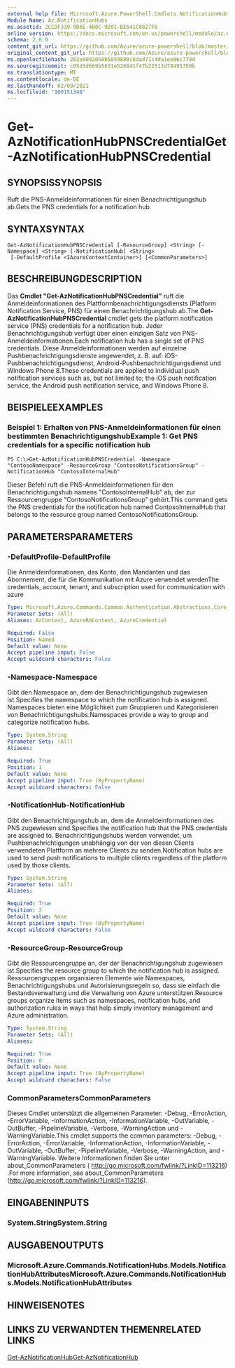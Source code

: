 ```yaml
---
external help file: Microsoft.Azure.PowerShell.Cmdlets.NotificationHubs.dll-Help.xml
Module Name: Az.NotificationHubs
ms.assetid: 2CCDF339-9D6E-4B0C-9201-BE641C8827F6
online version: https://docs.microsoft.com/en-us/powershell/module/az.notificationhubs/get-aznotificationhubpnscredential
schema: 2.0.0
content_git_url: https://github.com/Azure/azure-powershell/blob/master/src/NotificationHubs/NotificationHubs/help/Get-AzNotificationHubPNSCredential.md
original_content_git_url: https://github.com/Azure/azure-powershell/blob/master/src/NotificationHubs/NotificationHubs/help/Get-AzNotificationHubPNSCredential.md
ms.openlocfilehash: 282e8092050b5859809c8dad71c4da1ee86c779d
ms.sourcegitcommit: c05d3d669b5631e526841f47b22513d78495350b
ms.translationtype: MT
ms.contentlocale: de-DE
ms.lasthandoff: 02/09/2021
ms.locfileid: "100151348"
---
```

# <span data-ttu-id="36b8e-101">Get-AzNotificationHubPNSCredential</span><span class="sxs-lookup"><span data-stu-id="36b8e-101">Get-AzNotificationHubPNSCredential</span></span>

## <span data-ttu-id="36b8e-102">SYNOPSIS</span><span class="sxs-lookup"><span data-stu-id="36b8e-102">SYNOPSIS</span></span>
<span data-ttu-id="36b8e-103">Ruft die PNS-Anmeldeinformationen für einen Benachrichtigungshub ab.</span><span class="sxs-lookup"><span data-stu-id="36b8e-103">Gets the PNS credentials for a notification hub.</span></span>

## <span data-ttu-id="36b8e-104">SYNTAX</span><span class="sxs-lookup"><span data-stu-id="36b8e-104">SYNTAX</span></span>

```
Get-AzNotificationHubPNSCredential [-ResourceGroup] <String> [-Namespace] <String> [-NotificationHub] <String>
 [-DefaultProfile <IAzureContextContainer>] [<CommonParameters>]
```

## <span data-ttu-id="36b8e-105">BESCHREIBUNG</span><span class="sxs-lookup"><span data-stu-id="36b8e-105">DESCRIPTION</span></span>
<span data-ttu-id="36b8e-106">Das **Cmdlet "Get-AzNotificationHubPNSCredential"** ruft die Anmeldeinformationen des Plattformbenachrichtigungsdiensts (Platform Notification Service, PNS) für einen Benachrichtigungshub ab.</span><span class="sxs-lookup"><span data-stu-id="36b8e-106">The **Get-AzNotificationHubPNSCredential** cmdlet gets the platform notification service (PNS) credentials for a notification hub.</span></span>
<span data-ttu-id="36b8e-107">Jeder Benachrichtigungshub verfügt über einen einzigen Satz von PNS-Anmeldeinformationen.</span><span class="sxs-lookup"><span data-stu-id="36b8e-107">Each notification hub has a single set of PNS credentials.</span></span>
<span data-ttu-id="36b8e-108">Diese Anmeldeinformationen werden auf einzelne Pushbenachrichtigungsdienste angewendet, z. B. auf: iOS-Pushbenachrichtigungsdienst, Android-Pushbenachrichtigungsdienst und Windows Phone 8.</span><span class="sxs-lookup"><span data-stu-id="36b8e-108">These credentials are applied to individual push notification services such as, but not limited to; the iOS push notification service, the Android push notification service, and Windows Phone 8.</span></span>

## <span data-ttu-id="36b8e-109">BEISPIELE</span><span class="sxs-lookup"><span data-stu-id="36b8e-109">EXAMPLES</span></span>

### <span data-ttu-id="36b8e-110">Beispiel 1: Erhalten von PNS-Anmeldeinformationen für einen bestimmten Benachrichtigungshub</span><span class="sxs-lookup"><span data-stu-id="36b8e-110">Example 1: Get PNS credentials for a specific notification hub</span></span>
```
PS C:\>Get-AzNotificationHubPNSCredential -Namespace "ContosoNamespace" -ResourceGroup "ContosoNotificationsGroup" -NotificationHub "ContosoInternalHub"
```

<span data-ttu-id="36b8e-111">Dieser Befehl ruft die PNS-Anmeldeinformationen für den Benachrichtigungshub namens "ContosoInternalHub" ab, der zur Ressourcengruppe "ContosoNotificationsGroup" gehört.</span><span class="sxs-lookup"><span data-stu-id="36b8e-111">This command gets the PNS credentials for the notification hub named ContosoInternalHub that belongs to the resource group named ContosoNotificationsGroup.</span></span>

## <span data-ttu-id="36b8e-112">PARAMETERS</span><span class="sxs-lookup"><span data-stu-id="36b8e-112">PARAMETERS</span></span>

### <span data-ttu-id="36b8e-113">-DefaultProfile</span><span class="sxs-lookup"><span data-stu-id="36b8e-113">-DefaultProfile</span></span>
<span data-ttu-id="36b8e-114">Die Anmeldeinformationen, das Konto, den Mandanten und das Abonnement, die für die Kommunikation mit Azure verwendet werden</span><span class="sxs-lookup"><span data-stu-id="36b8e-114">The credentials, account, tenant, and subscription used for communication with azure</span></span>

```yaml
Type: Microsoft.Azure.Commands.Common.Authentication.Abstractions.Core.IAzureContextContainer
Parameter Sets: (All)
Aliases: AzContext, AzureRmContext, AzureCredential

Required: False
Position: Named
Default value: None
Accept pipeline input: False
Accept wildcard characters: False
```

### <span data-ttu-id="36b8e-115">-Namespace</span><span class="sxs-lookup"><span data-stu-id="36b8e-115">-Namespace</span></span>
<span data-ttu-id="36b8e-116">Gibt den Namespace an, dem der Benachrichtigungshub zugewiesen ist.</span><span class="sxs-lookup"><span data-stu-id="36b8e-116">Specifies the namespace to which the notification hub is assigned.</span></span>
<span data-ttu-id="36b8e-117">Namespaces bieten eine Möglichkeit zum Gruppieren und Kategorisieren von Benachrichtigungshubs.</span><span class="sxs-lookup"><span data-stu-id="36b8e-117">Namespaces provide a way to group and categorize notification hubs.</span></span>

```yaml
Type: System.String
Parameter Sets: (All)
Aliases:

Required: True
Position: 1
Default value: None
Accept pipeline input: True (ByPropertyName)
Accept wildcard characters: False
```

### <span data-ttu-id="36b8e-118">-NotificationHub</span><span class="sxs-lookup"><span data-stu-id="36b8e-118">-NotificationHub</span></span>
<span data-ttu-id="36b8e-119">Gibt den Benachrichtigungshub an, dem die Anmeldeinformationen des PNS zugewiesen sind.</span><span class="sxs-lookup"><span data-stu-id="36b8e-119">Specifies the notification hub that the PNS credentials are assigned to.</span></span>
<span data-ttu-id="36b8e-120">Benachrichtigungshubs werden verwendet, um Pushbenachrichtigungen unabhängig von der von diesen Clients verwendeten Plattform an mehrere Clients zu senden.</span><span class="sxs-lookup"><span data-stu-id="36b8e-120">Notification hubs are used to send push notifications to multiple clients regardless of the platform used by those clients.</span></span>

```yaml
Type: System.String
Parameter Sets: (All)
Aliases:

Required: True
Position: 2
Default value: None
Accept pipeline input: True (ByPropertyName)
Accept wildcard characters: False
```

### <span data-ttu-id="36b8e-121">-ResourceGroup</span><span class="sxs-lookup"><span data-stu-id="36b8e-121">-ResourceGroup</span></span>
<span data-ttu-id="36b8e-122">Gibt die Ressourcengruppe an, der der Benachrichtigungshub zugewiesen ist.</span><span class="sxs-lookup"><span data-stu-id="36b8e-122">Specifies the resource group to which the notification hub is assigned.</span></span>
<span data-ttu-id="36b8e-123">Ressourcengruppen organisieren Elemente wie Namespaces, Benachrichtigungshubs und Autorisierungsregeln so, dass sie einfach die Bestandsverwaltung und die Verwaltung von Azure unterstützen.</span><span class="sxs-lookup"><span data-stu-id="36b8e-123">Resource groups organize items such as namespaces, notification hubs, and authorization rules in ways that help simply inventory management and Azure administration.</span></span>

```yaml
Type: System.String
Parameter Sets: (All)
Aliases:

Required: True
Position: 0
Default value: None
Accept pipeline input: True (ByPropertyName)
Accept wildcard characters: False
```

### <span data-ttu-id="36b8e-124">CommonParameters</span><span class="sxs-lookup"><span data-stu-id="36b8e-124">CommonParameters</span></span>
<span data-ttu-id="36b8e-125">Dieses Cmdlet unterstützt die allgemeinen Parameter: -Debug, -ErrorAction, -ErrorVariable, -InformationAction, -InformationVariable, -OutVariable, -OutBuffer, -PipelineVariable, -Verbose, -WarningAction und -WarningVariable.</span><span class="sxs-lookup"><span data-stu-id="36b8e-125">This cmdlet supports the common parameters: -Debug, -ErrorAction, -ErrorVariable, -InformationAction, -InformationVariable, -OutVariable, -OutBuffer, -PipelineVariable, -Verbose, -WarningAction, and -WarningVariable.</span></span> <span data-ttu-id="36b8e-126">Weitere Informationen finden Sie unter about_CommonParameters ( http://go.microsoft.com/fwlink/?LinkID=113216) .</span><span class="sxs-lookup"><span data-stu-id="36b8e-126">For more information, see about_CommonParameters (http://go.microsoft.com/fwlink/?LinkID=113216).</span></span>

## <span data-ttu-id="36b8e-127">EINGABEN</span><span class="sxs-lookup"><span data-stu-id="36b8e-127">INPUTS</span></span>

### <span data-ttu-id="36b8e-128">System.String</span><span class="sxs-lookup"><span data-stu-id="36b8e-128">System.String</span></span>

## <span data-ttu-id="36b8e-129">AUSGABEN</span><span class="sxs-lookup"><span data-stu-id="36b8e-129">OUTPUTS</span></span>

### <span data-ttu-id="36b8e-130">Microsoft.Azure.Commands.NotificationHubs.Models.NotificationHubAttributes</span><span class="sxs-lookup"><span data-stu-id="36b8e-130">Microsoft.Azure.Commands.NotificationHubs.Models.NotificationHubAttributes</span></span>

## <span data-ttu-id="36b8e-131">HINWEISE</span><span class="sxs-lookup"><span data-stu-id="36b8e-131">NOTES</span></span>

## <span data-ttu-id="36b8e-132">LINKS ZU VERWANDTEN THEMEN</span><span class="sxs-lookup"><span data-stu-id="36b8e-132">RELATED LINKS</span></span>

[<span data-ttu-id="36b8e-133">Get-AzNotificationHub</span><span class="sxs-lookup"><span data-stu-id="36b8e-133">Get-AzNotificationHub</span></span>](./Get-AzNotificationHub.md)


